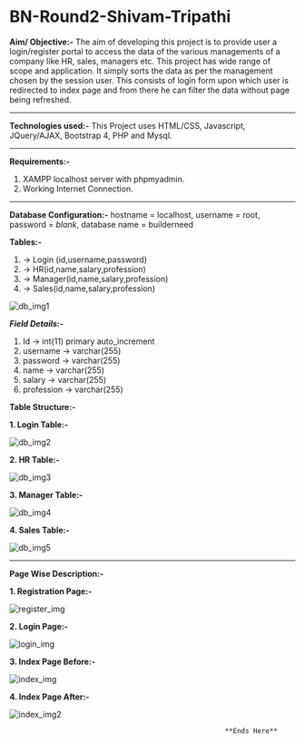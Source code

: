 # BN-Round2-Shivam-Tripathi
**Aim/ Objective:-**
The aim of developing this project is to provide user a login/register portal to access the data of the various managements of a company like HR, sales, managers etc. This project has wide range of scope and application. It simply sorts the data as per the management chosen by the session user. This consists of login form upon which user is redirected to index page and from there he can filter the data without page being refreshed.

<hr>

**Technologies used:-**
This Project uses HTML/CSS, Javascript, JQuery/AJAX, Bootstrap 4, PHP and Mysql.

<hr>

**Requirements:-**
1. XAMPP localhost server with phpmyadmin.
2. Working Internet Connection.

<hr>

**Database Configuration:-**
hostname = localhost,
username = root,
password = *blank*,
database name = builderneed

**Tables:-**
1. -> Login (id,username,password)
2. -> HR(id,name,salary,profession)
3. -> Manager(id,name,salary,profession)
4. -> Sales(id,name,salary,profession)

![db_img1](https://user-images.githubusercontent.com/76531352/120432970-509f6200-c398-11eb-8c7e-ff932808e160.png)


**_Field Details:-_**
1. Id -> int(11) primary auto_increment
2. username -> varchar(255)
3. password -> varchar(255)
4. name -> varchar(255)
5. salary -> varchar(255)
6. profession -> varchar(255)

**Table Structure:-**

**1. Login Table:-** 

![db_img2](https://user-images.githubusercontent.com/76531352/120433118-7b89b600-c398-11eb-9d1e-231f4d318f6f.png)

**2. HR Table:-** 

![db_img3](https://user-images.githubusercontent.com/76531352/120433227-9b20de80-c398-11eb-8d71-79f93d49f566.png)

**3. Manager Table:-** 

![db_img4](https://user-images.githubusercontent.com/76531352/120433288-ab38be00-c398-11eb-8592-4842098f15a7.png)

**4. Sales Table:-** 

![db_img5](https://user-images.githubusercontent.com/76531352/120433355-bee42480-c398-11eb-9002-348ccbb30e5b.png)

<hr>

**Page Wise Description:-**

**1. Registration Page:-** 

![register_img](https://user-images.githubusercontent.com/76531352/120431817-a115c000-c396-11eb-83ac-766419b99d95.png)

**2. Login Page:-**

![login_img](https://user-images.githubusercontent.com/76531352/120432069-ffdb3980-c396-11eb-8aa2-548a31e4db94.png)

**3. Index Page Before:-** 

![index_img](https://user-images.githubusercontent.com/76531352/120432115-14b7cd00-c397-11eb-9780-a3a3031e97fb.png)

**4. Index Page After:-** 

![index_img2](https://user-images.githubusercontent.com/76531352/120432175-2c8f5100-c397-11eb-9234-0f908be18788.png)

                                                                          
                                                         **Ends Here**

